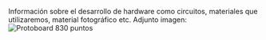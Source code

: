 Información sobre el desarrollo de hardware como circuitos, materiales que utilizaremos, material fotográfico etc.
Adjunto imagen: 
![Protoboard 830 puntos](Proyecto1Electrónica\proyecto-1-grupo-04\D_Proyecto\Hardware\Imágenes/Protoboard.png)


